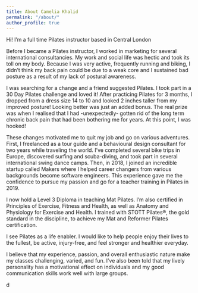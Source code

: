 ```yaml
---
title: About Camelia Khalid
permalink: "/about/"
author_profile: true
---
```


Hi! I’m a full time Pilates instructor based in Central London

Before I became a Pilates instructor, I worked in marketing for several international consultancies. My work and social life was hectic and took its toll on my body. Because I was very active, frequently running and biking, I didn’t think my back pain could be due to a weak core and I sustained bad posture as a result of my lack of postural awareness.

I was searching for a change and a friend suggested Pilates. I took part in a 30 Day Pilates challenge and loved it! After practicing Pilates for 3 months, I dropped from a dress size 14 to 10 and looked 2 inches taller from my improved posture! Looking better was just an added bonus. The real prize was when I realised that I had -unexpectedly- gotten rid of the long term chronic back pain that had been bothering me for years. At this point, I was hooked!

These changes motivated me to quit my job and go on various adventures. First, I freelanced as a tour guide and a behavioural design consultant for two years while traveling the world. I’ve completed several bike trips in Europe, discovered surfing and scuba-diving, and took part in several international swing dance camps. Then, in 2018, I joined an incredible startup called Makers where I helped career changers from various backgrounds become software engineers. This experience gave me the confidence to pursue my passion and go for a teacher training in Pilates in 2019. 

I now hold a Level 3 Diploma in teaching Mat Pilates. I’m also certified in Principles of Exercise, Fitness and Health, as well as Anatomy and Physiology for Exercise and Health. I trained with STOTT Pilates®, the gold standard in the discipline, to achieve my Mat and Reformer Pilates certification. 

I see Pilates as a life enabler. I would like to help people enjoy their lives to the fullest, be active, injury-free, and feel stronger and healthier everyday. 

I believe that my experience, passion, and overall enthusiastic nature make my classes challenging, varied, and fun. I’ve also been told that my lively personality has a motivational effect on individuals and my good communication skills work well with large groups.

d
